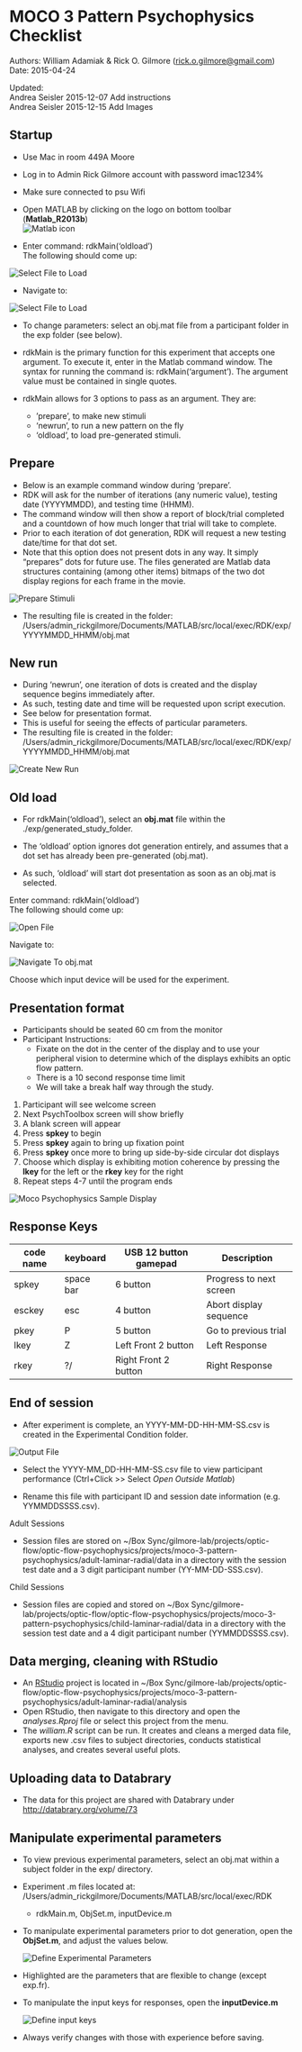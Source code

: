 # MOCO 3 Pattern Psychophysics Checklist

Authors: William Adamiak & Rick O. Gilmore (rick.o.gilmore@gmail.com)
Date: 2015-04-24

Updated:  
Andrea Seisler 2015-12-07 Add instructions  
Andrea Seisler 2015-12-15 Add Images



## Startup

-  Use Mac in room 449A Moore-  Log in to Admin Rick Gilmore account with password imac1234%-  Make sure connected to psu Wifi-  Open MATLAB by clicking on the logo on bottom toolbar (**Matlab_R2013b**)  
![Matlab icon](imgs/Matlab-icon.png)-  Enter command: rdkMain(‘oldload’)  The following should come up:![Select File to Load](imgs/Choose-file.jpg)  
-  Navigate to:![Select File to Load](imgs/Choose-file2.jpg)

-   To change parameters: select an obj.mat file from a participant folder in the exp folder (see below).

-   rdkMain is the primary function for this experiment that accepts one argument. To execute it, enter in the Matlab command window. The syntax for running the command is: rdkMain(‘argument’). The argument value must be contained in single quotes.

-   rdkMain allows for 3 options to pass as an argument. They are:
	- ’prepare’, to make new stimuli
	- ‘newrun’, to run a new pattern on the fly
	- ‘oldload’, to load pre-generated stimuli.

## Prepare

- Below is an example command window during ‘prepare’.
- RDK will ask for the number of iterations (any numeric value), testing date (YYYYMMDD), and testing time (HHMM).
- The command window will then show a report of block/trial completed and a countdown of how much longer that trial will take to complete.
- Prior to each iteration of dot generation, RDK will request a new testing date/time for that dot set.
- Note that this option does not present dots in any way. It simply “prepares” dots for future use. The files generated are Matlab data structures containing (among other items) bitmaps of the two dot display regions for each frame in the movie.

![Prepare Stimuli](imgs/rdkmain-prepare.png)


- The resulting file is created in the folder: /Users/admin_rickgilmore/Documents/MATLAB/src/local/exec/RDK/exp/YYYYMMDD_HHMM/obj.mat

## New run

- During ‘newrun’, one iteration of dots is created and the display sequence begins immediately after.
- As such, testing date and time will be requested upon script execution.
- See below for presentation format.
- This is useful for seeing the effects of particular parameters.
- The resulting file is created in the folder: /Users/admin_rickgilmore/Documents/MATLAB/src/local/exec/RDK/exp/YYYYMMDD_HHMM/obj.mat

![Create New Run](imgs/rdkmain-newrun.png)


## Old load

- For rdkMain(‘oldload’), select an **obj.mat** file within the ./exp/generated_study_folder.

- The ‘oldload’ option ignores dot generation entirely, and assumes that a dot set has already been pre-generated (obj.mat).

- As such, ‘oldload’ will start dot presentation as soon as an obj.mat is selected.

Enter command: rdkMain(‘oldload’)  The following should come up:

![Open File](imgs/Choose-file.jpg)  

Navigate to:

![Navigate To obj.mat](imgs/Choose-file2.jpg)

Choose which input device will be used for the experiment.  

## Presentation format

- Participants should be seated 60 cm from the monitor- Participant Instructions:   
    - Fixate on the dot in the center of the display and to use your peripheral vision to determine which of the displays exhibits an optic flow pattern.
    - There is a 10 second response time limit
    - We will take a break half way through the study.
1. Participant will see welcome screen
2. Next PsychToolbox screen will show briefly
3. A blank screen will appear
4. Press **spkey** to begin
5. Press **spkey** again to bring up fixation point
6. Press **spkey** once more to bring up side-by-side circular dot displays
7. Choose which display is exhibiting motion coherence by pressing the **lkey** for the left or the **rkey** key for the right
8. Repeat steps 4-7 until the program ends

![Moco Psychophysics Sample Display](imgs/sample-display-small.jpg)

## Response Keys
|code name| keyboard    | USB 12 button gamepad| Description            | 
|---------|-------------|----------------------|------------------------| 
| spkey   | space bar   | 6 button             |Progress to next screen |  
| esckey  | esc         | 4 button             |Abort display sequence  |  
| pkey    | P           | 5 button             |Go to previous trial    | 
| lkey    | Z           | Left Front 2 button  |Left Response           |
| rkey    | ?/          | Right Front 2 button |Right Response          |

## End of session

- After experiment is complete, an YYYY-MM-DD-HH-MM-SS.csv is created in the Experimental Condition folder.

![Output File](imgs/output-file-path.jpg)


- Select the YYYY-MM_DD-HH-MM-SS.csv file to view participant performance (Ctrl+Click \>\> Select *Open Outside Matlab*)

- Rename this file with participant ID and session date information (e.g. YYMMDDSSSS.csv).

Adult Sessions

- Session files are stored on ~/Box Sync/gilmore-lab/projects/optic-flow/optic-flow-psychophysics/projects/moco-3-pattern-psychophysics/adult-laminar-radial/data in a directory with the session test date and a 3 digit participant number (YY-MM-DD-SSS.csv).

Child Sessions

- Session files are copied and stored on ~/Box Sync/gilmore-lab/projects/optic-flow/optic-flow-psychophysics/projects/moco-3-pattern-psychophysics/child-laminar-radial/data in a directory with the session test date and a 4 digit participant number (YYMMDDSSSS.csv).


## Data merging, cleaning with RStudio

- An [RStudio](http://www.rstudio.com/) project is located in ~/Box Sync/gilmore-lab/projects/optic-flow/optic-flow-psychophysics/projects/moco-3-pattern-psychophysics/adult-laminar-radial/analysis
- Open RStudio, then navigate to this directory and open the *analyses.Rproj* file or select this project from the menu.
- The *william.R* script can be run. It creates and cleans a merged data file, exports new .csv files to subject directories, conducts statistical analyses, and creates several useful plots.

## Uploading data to Databrary

- The data for this project are shared with Databrary under <http://databrary.org/volume/73>


## Manipulate experimental parameters

-   To view previous experimental parameters, select an obj.mat within a subject folder in the exp/ directory.

- Experiment .m files located at: /Users/admin_rickgilmore/Documents/MATLAB/src/local/exec/RDK
  - rdkMain.m, ObjSet.m, inputDevice.m 

- To manipulate experimental parameters prior to dot generation, open the **ObjSet.m**, and adjust the values below.

  ![Define Experimental Parameters](imgs/ObjSet-define-parameters.png)  
 
- Highlighted are the parameters that are flexible to change (except exp.fr).

- To manipulate the input keys for responses, open the **inputDevice.m**

  ![Define input keys](imgs/inputDevice-define-keys.png)  

- Always verify changes with those with experience before saving.




